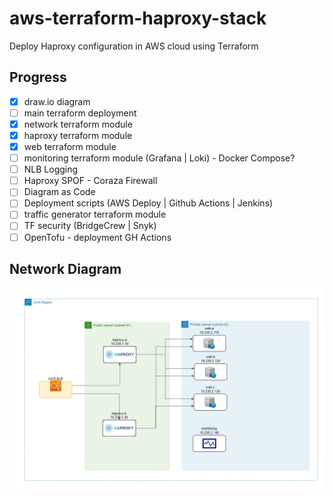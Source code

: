 # aws-terraform-haproxy-stack

Deploy Haproxy configuration in AWS cloud using Terraform

## Progress

- [X] draw.io diagram
- [ ] main terraform deployment
- [X] network terraform module
- [X] haproxy terraform module
- [X] web terraform module
- [ ] monitoring terraform module (Grafana | Loki) - Docker Compose?
- [ ] NLB Logging
- [ ] Haproxy SPOF - Coraza Firewall
- [ ] Diagram as Code
- [ ] Deployment scripts (AWS Deploy | Github Actions | Jenkins)
- [ ] traffic generator terraform module
- [ ] TF security (BridgeCrew | Snyk)
- [ ] OpenTofu - deployment GH Actions

## Network Diagram

![Network diagram](network-diagram.png)
